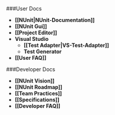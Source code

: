 ###User Docs

* **[[NUnit|NUnit-Documentation]]**
* **[[NUnit Gui]]**
* **[[Project Editor]]**
* **Visual Studio**
  * **[[Test Adapter|VS-Test-Adapter]]**
  * **Test Generator**
* **[[User FAQ]]**
  
###Developer Docs

* **[[NUnit Vision]]**
* **[[NUnit Roadmap]]**
* **[[Team Practices]]**
* **[[Specifications]]**
* **[[Developer FAQ]]**

